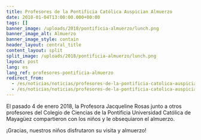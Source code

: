 ```yaml
---
title: Profesores de la Pontificia Católica Auspician Almuerzo
date: 2018-01-04T13:00:00.000+00:00
tags: []
banner_image: /uploads/2018/pontificia-almuerzo/lunch.png
banner_image_alt: Almuerzo
banner_image_style: contain
header_layout: central_title
content_layout: split
split_image: /uploads/2018/pontificia-almuerzo/lunch.png
layout: post
lang: es
lang_ref: profesores-pontificia-almuerzo
redirect_from:
  - /es/noticias/noticias/profesores-de-la-pontificia-catolica-auspician-almuerzo
  - /es/noticias/noticias/profesores-de-la-pontificia-catolica-auspician-almuerzo/
---
```

El pasado 4 de enero 2018, la Profesora Jacqueline Rosas junto a otros profesores del Colegio de Ciencias de la Pontificia Universidad Católica de Mayagüez compartieron con los niños y le obsequiaron el almuerzo.

¡Gracias, nuestros niños disfrutaron su visita y almuerzo!
